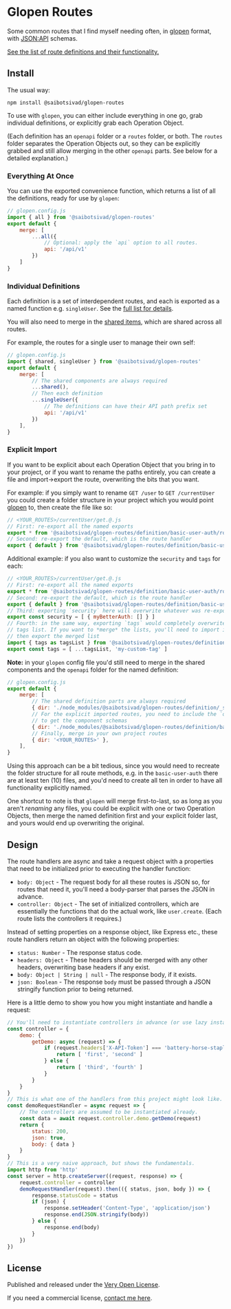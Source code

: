# Glopen Routes

Some common routes that I find myself needing often, in [glopen](https://github.com/saibotsivad/glopen) format, with [JSON:API](https://jsonapi.org/) schemas.

[See the list of route definitions and their functionality.](./definition/README.md)

## Install

The usual way:

```shell
npm install @saibotsivad/glopen-routes
```

To use with `glopen`, you can either include everything in one go, grab individual definitions, or explicitly grab each Operation Object.

(Each definition has an `openapi` folder or a `routes` folder, or both. The `routes` folder separates the Operation Objects out, so they can be explicitly grabbed and still allow merging in the other `openapi` parts. See below for a detailed explanation.)

### Everything At Once

You can use the exported convenience function, which returns a list of all the definitions, ready for use by `glopen`:

```js
// glopen.config.js
import { all } from '@saibotsivad/glopen-routes'
export default {
	merge: [
		...all({
			// Optional: apply the `api` option to all routes.
			api: '/api/v1'
		})
	]
}
```

### Individual Definitions

Each definition is a set of interdependent routes, and each is exported as a named function e.g. `singleUser`. See the [full list for details](./definition/README.md).

You will also need to merge in the [shared items](./definition/_shared), which are shared across all routes.

For example, the routes for a single user to manage their own self:

```js
// glopen.config.js
import { shared, singleUser } from '@saibotsivad/glopen-routes'
export default {
	merge: [
		// The shared components are always required
		...shared(),
		// Then each definition
		...singleUser({
			// The definitions can have their API path prefix set
			api: '/api/v1'
		})
	],
}
```

### Explicit Import

If you want to be explicit about each Operation Object that you bring in to your project, or if you want to rename the paths entirely, you can create a file and import->export the route, overwriting the bits that you want.

For example: if you simply want to rename `GET /user` to `GET /currentUser` you could create a folder structure in your project which you would point [glopen](https://github.com/saibotsivad/glopen) to, then create the file like so:

```js
// <YOUR_ROUTES>/currentUser/get.@.js
// First: re-export all the named exports
export * from '@saibotsivad/glopen-routes/definition/basic-user-auth/routes/paths/user/get.@.js'
// Second: re-export the default, which is the route handler
export { default } from '@saibotsivad/glopen-routes/definition/basic-user-auth/routes/paths/user/get.@.js'
```

Additional example: if you also want to customize the `security` and `tags` for each:

```js
// <YOUR_ROUTES>/currentUser/get.@.js
// First: re-export all the named exports
export * from '@saibotsivad/glopen-routes/definition/basic-user-auth/routes/paths/user/get.@.js'
// Second: re-export the default, which is the route handler
export { default } from '@saibotsivad/glopen-routes/definition/basic-user-auth/routes/paths/user/get.@.js'
// Third: exporting `security` here will overwrite whatever was re-exported in the first step
export const security = [ { myBetterAuth: [] } ]
// Fourth: in the same way, exporting `tags` would completely overwrite the re-exported
// tags list. If you want to *merge* the lists, you'll need to import it explicitly, and
// then export the merged list
import { tags as tagsList } from '@saibotsivad/glopen-routes/definition/basic-user-auth/routes/paths/user/get.@.js'
export const tags = [ ...tagsList, 'my-custom-tag' ]
```

**Note:** in your `glopen` config file you'd still need to merge in the shared components and the `openapi` folder for the named definition:

```js
// glopen.config.js
export default {
	merge: [
		// The shared definition parts are always required
		{ dir: './node_modules/@saibotsivad/glopen-routes/definition/_shared/openapi' },
		// For the explicit imported routes, you need to include the `openapi` part
		// to get the component schemas
		{ dir: './node_modules/@saibotsivad/glopen-routes/definition/basic-user-auth/openapi' },
		// Finally, merge in your own project routes
		{ dir: '<YOUR_ROUTES>' },
	],
}
```

Using this approach can be a bit tedious, since you would need to recreate the folder structure for all route methods, e.g. in the `basic-user-auth` there are at least ten (10) files, and you'd need to create all ten in order to have all functionality explicitly named.

One shortcut to note is that `glopen` will merge first-to-last, so as long as you aren't *renaming* any files, you could be explicit with one or two Operation Objects, then merge the named definition first and your explicit folder last, and yours would end up overwriting the original.

## Design

The route handlers are async and take a request object with a properties that need to be initialized prior to executing the handler function:

- `body: Object` - The request body for all these routes is JSON so, for routes that need it, you'll need a body-parser that parses the JSON in advance.
- `controller: Object` - The set of initialized controllers, which are essentially the functions that do the actual work, like `user.create`. (Each route lists the controllers it requires.)

Instead of setting properties on a response object, like Express etc., these route handlers return an object with the following properties:

- `status: Number` - The response status code.
- `headers: Object` - These headers should be merged with any other headers, overwriting base headers if any exist.
- `body: Object | String | null` - The response body, if it exists.
- `json: Boolean` - The response `body` must be passed through a JSON stringify function prior to being returned.

Here is a little demo to show you how you might instantiate and handle a request:

```js
// You'll need to instantiate controllers in advance (or use lazy instantiation techniques).
const controller = {
	demo: {
		getDemo: async (request) => {
			if (request.headers['X-API-Token'] === 'battery-horse-staple') {
				return [ 'first', 'second' ]
			} else {
				return [ 'third', 'fourth' ]
			}
		}
	}
}
// This is what one of the handlers from this project might look like.
const demoRequestHandler = async request => {
	// The controllers are assumed to be instantiated already.
	const data = await request.controller.demo.getDemo(request)
	return {
		status: 200,
		json: true,
		body: { data }
	}
}
// This is a very naive approach, but shows the fundamentals.
import http from 'http'
const server = http.createServer((request, response) => {
	request.controller = controller
	demoRequestHandler(request).then(({ status, json, body }) => {
		response.statusCode = status
		if (json) {
			response.setHeader('Content-Type', 'application/json')
			response.end(JSON.stringify(body))
		} else {
			response.end(body)
		}
	})
})
```

## License

Published and released under the [Very Open License](http://veryopenlicense.com).

If you need a commercial license, [contact me here](https://davistobias.com/license?software=glopen-routes).
